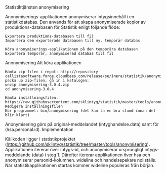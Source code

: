 Statistiktjänsten anonymisering

Anonymiserings-applikationen anonymiserar intygsinnehåll i en statistikdatabas. Den används för att skapa anonymiserade kopior av produktions-databasen för Statistik enligt följande flöde:

    Exportera produktions-databasen till fil
    Importera den exporterade databasen till ny, temporär databas

    Köra anonymiserings-applikationen på den temporära databasen
    Exportera temporär, anonymiserad databas till fil

Anonymisering
Att köra applikationen

    Hämta zip-filen i repot: http://repository-callistasoftware.forge.cloudbees.com/release/se/inera/statistik/anonymisering/3.0.4/
    packa up zip-filen, gå in i katalogen: 
    unzip anonymisering-3.0.4.zip
    cd anonymisering-3.0.4
    
    Hämta inställningsfilen: https://raw.githubusercontent.com/sklintyg/statistik/master/tools/anonymisering/dataSource.properties
    Redigera inställningsfilen
    Kör programmet: bin/anonymisering (det kan ta en bra stund innan det blir klart)

Anonymisering görs på original-meddelandet (intyghandelse.data) samt för (hsa.personal.id).
Implementation

Källkoden ligger i statistikprojektet (https://github.com/sklintyg/statistik/tree/master/tools/anonymisering). Applikationen itererar över intygs-id, och anonymiserar ursprungligt intygs-meddelande (data) i steg 1. Därefter itererar applikationen över hsa och anonymiserar personid-kolumnen.
wideline och handelsepekare nollställs. När statistikapplikationen startas kommer wideline populeras från början.
